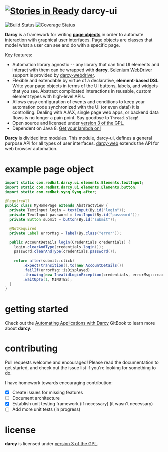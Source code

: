 [![Stories in Ready](https://badge.waffle.io/darcy-framework/darcy-ui.png?label=ready&title=Ready)](https://waffle.io/darcy-framework/darcy-ui)
darcy-ui
=========
[![Build Status](https://travis-ci.org/darcy-framework/darcy-ui.svg?branch=master)](https://travis-ci.org/darcy-framework/darcy-ui) [![Coverage Status](https://coveralls.io/repos/darcy-framework/darcy-ui/badge.png?branch=master)](https://coveralls.io/r/darcy-framework/darcy-ui?branch=master)

**Darcy** is a framework for writing [**page objects**](http://martinfowler.com/bliki/PageObject.html) in order to automate interaction with graphical user interfaces. Page objects are classes that model what a user can see and do with a specific page.

Key features:

* Automation library agnostic -- any library that can find UI elements and interact with them can be wrapped with **darcy**. [Selenium WebDriver](https://code.google.com/p/selenium/) support is provided by [darcy-webdriver](https://github.com/darcy-framework/darcy-webdriver).
* Flexible and extendable by virtue of a declarative, **element-based DSL**. Write your page objects in terms of the UI buttons, labels, and widgets that you see. Abstract complicated interactions in reusable, custom element types with high-level APIs.
* Allows easy configuration of events and conditions to keep your automation code synchronized with the UI (or even data!) it is controlling. Dealing with AJAX, single page web apps, or backend data flows is no longer a pain point. Say goodbye to `Thread.sleep`!
* Open source and licensed under [version 3 of the GPL.](https://www.gnu.org/copyleft/gpl.html)
* Dependent on Java 8. [Get your lambda on!](http://docs.oracle.com/javase/tutorial/java/javaOO/lambdaexpressions.html)

**Darcy** is divided into modules. This module, darcy-ui, defines a general purpose API for all types of user interfaces. [darcy-web][4] extends the API for web browser automation.

example page object
===================
```java
import static com.redhat.darcy.ui.elements.Elements.textInput;
import static com.redhat.darcy.ui.elements.Elements.button;
import static com.redhat.synq.Synq.after;

@RequireAll
public class MyHomePage extends AbstractView {
  private TextInput login = textInput(By.id("login"));
  private TextInput password = textInput(By.id("password"));
  private Button submit = button(By.id("submit"));

  @NotRequired
  private Label errorMsg = label(By.class("error"));

  public AccountDetails login(Credentials credentials) {
    login.clearAndType(credentials.login());
    password.clearAndType(credentials.password());
    
    return after(submit::click)
        .expect(transition().to(new AccountDetails())
        .failIf(errorMsg::isDisplayed)
        .throwing(new InvalidLoginException(credentials, errorMsg::readText))
        .waitUpTo(1, MINUTES);
  }
}
```

getting started
===============

Check out the [Automating Applications with Darcy][5] GitBook to learn more about **darcy**.


contributing
============

Pull requests welcome and encouraged! Please read the documentation to get started, and check out the issue list if you're looking for something to do.

I have homework towards encouraging contribution:
- [x] Create issues for missing features
- [ ] Document architecture
- [x] Establish unit testing framework (if necessary) (it wasn't necessary)
- [ ] Add more unit tests (in progress)

license
=======

**darcy** is licensed under [version 3 of the GPL][2].


  [1]: https://github.com/darcy-framework/synq
  [2]: https://www.gnu.org/copyleft/gpl.html
  [3]: https://github.com/darcy-framework/darcy-webdriver
  [4]: https://github.com/darcy-framework/darcy-web
  [5]: https://www.gitbook.io/book/alechenninger/automating-applications-with-darcy
  [6]: http://martinfowler.com/bliki/PageObject.html
